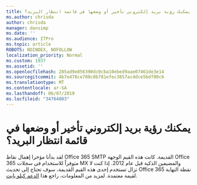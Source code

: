 ```yaml
---
title: يمكنك رؤية بريد إلكتروني تأخير أو وضعها في قائمة انتظار البريد؟
ms.author: chrisda
author: chrisda
manager: dansimp
ms.date: ''
ms.audience: ITPro
ms.topic: article
ROBOTS: NOINDEX, NOFOLLOW
localization_priority: Normal
ms.custom: 1937
ms.assetid: ''
ms.openlocfilehash: 285ad9e856390dc0cba10ebed9aae07461de3e14
ms.sourcegitcommit: 4b7e478ce700c0b781efec3857ac4dce5bdf00c6
ms.translationtype: MT
ms.contentlocale: ar-SA
ms.lasthandoff: 06/07/2019
ms.locfileid: "34764803"
---
```

# <a name="are-you-seeing-email-delays-or-queued-mail"></a>يمكنك رؤية بريد إلكتروني تأخير أو وضعها في قائمة انتظار البريد؟

لقد بدأنا مؤخرا إهمال نقاط Office 365 SMTP القديمة. كانت هذه القيم الوجهة Office 365 متوفراً للاستخدام في سجلات MX والمضيفين الذكية قبل عام 2012. إذا كنت لا تزال تستخدم إحدى هذه القيم القديمة، سوف تحتاج إلى تحديث Office 365 نقطة النهاية لقيمة معتمدة. لمزيد من المعلومات، راجع هذا [الدعم كيلو بايت](https://support.microsoft.com/help/4057301/attr35-response-code-when-mail-is-sent-to-eop-exo).
